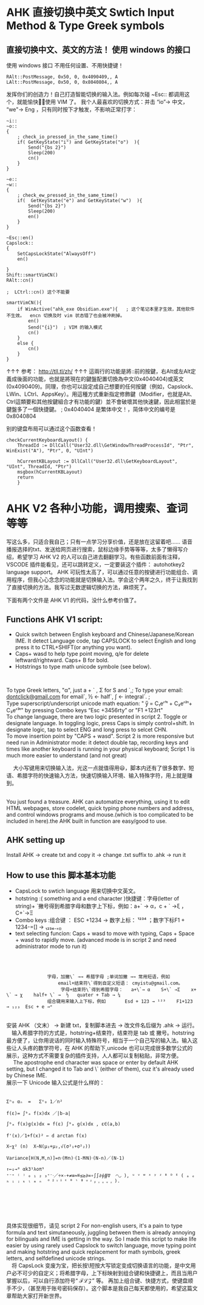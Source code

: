 
# AHK 直接切换中英文 Swtich Input Method & Type Greek symbols


## 直接切换中文、英文的方法！ 使用 windows 的接口

使用 windows 接口 不用任何设置、不用快捷键！
```
RAlt::PostMessage, 0x50, 0, 0x4090409,, A
LAlt::PostMessage, 0x50, 0, 0x8040804,, A
```
发挥你们的创造力！自己打造智能切换的输入法。例如每次碰  ~Esc:: 都调用这个，就能愉快👌🏻使用 VIM 了。
我个人最喜欢的切换方式：并击 “io”→ 中文， “we"→ Eng ，只有同时按下才触发，不影响正常打字：
```
~i::
~o::
{
    ; check_io_pressed_in_the_same_time()
    if( GetKeyState("i") and GetKeyState("o")  ){
        Send("{bs 2}")
        Sleep(200)
        cn()
    }
}

~e::
~w::
{
    ; check_ew_pressed_in_the_same_time()   
    if(  GetKeyState("e") and GetKeyState("w")  ){
        Send("{bs 2}")
        Sleep(200)
        en()
    }
}

~Esc::en()
Capslock::
{ 
    SetCapsLockState("AlwaysOff")
    en()
    
}
Shift::smartVimCN()
RAlt::cn()

;  LCtrl::cn() 这个不能要

smartVimCN(){
    if WinActive("ahk_exe Obsidian.exe"){   ; 这个笔记本里才生效，其他软件不生效。  encn 切换及时 vim 状态错了也会被冲刷掉。
        en()
        Send("{i}")  ; VIM 的输入模式
        cn()       
    }
    else {
        cn()
    }
}
```



↑↑↑
参考： http://tll.tl/zh/
↑↑↑
這兩行的功能是將::前的按鍵，右Alt或左Alt定義成後面的功能，也就是將現在的鍵盤配置切換為中文(0x4040404)或英文(0x4090409)。同理，你也可以設定成自己想要的任何按鍵（例如，Capslock、LWin、LCtrl、AppsKey）。用這種方式重新指定修飾鍵（Modifier，也就是Alt、Ctrl這類要和其他按鍵組合才有功能的鍵）並不會破壞其他快速鍵，因此相當於是鍵盤多了一個快捷鍵。  ; 0x4040404 是繁体中文！，简体中文的编号是 0x8040804

别的键盘布局可以通过这个函数查看！
```
checkCurrentKeyboardLayout() {
    ThreadId := DllCall("User32.dll\GetWindowThreadProcessId", "Ptr", WinExist("A"), "Ptr", 0, "UInt")

    hCurrentKBLayout := DllCall("User32.dll\GetKeyboardLayout", "UInt", ThreadId, "Ptr")
    msgbox(hCurrentKBLayout)
    return
    }
```

# AHK V2 各种小功能，调用搜索、查词等等
写这么多，只适合我自己；只有一点学习分享价值，还是放在这留着吧……
语音播报选择的txt、发送给网页进行搜索，鼠标边缘手势等等等，太多了懒得写介绍，希望学习 AHK V2 的人可以自己进去翻翻学习。有些函数前面有注释，VSCODE 插件能看见，还可以跳转定义，一定要装这个插件： autohotkey2 language support。
AHK 可玩性太高了，可以通过任意的按键进行功能组合、调用程序，但我心心念念的功能就是切换输入法。学会这个两年之久，终于让我找到了直接切换的方法。我写过无数逻辑切换的方法，麻烦死了。


下面有两个文件是 AHK V1 的代码，没什么参考价值了。

## Functions AHK V1 script:
* Quick switch between English keyboard and Chinese/Japanese/Korean IME. It detect Language code, tap CAPSLOCK to select English and long press it to CTRL+SHIFT(or anything you want).
* Caps+ wasd to help type point moving, q/e for delete leftward/rightward. Caps+ B for bold.
* Hotstrings to type math unicode symbole (see below).
<br>

To type Greek letters, "α", just a + \` , Σ for S and \`,; To type your email: dontclick@gmail.com for email\`,  ½ ← half\`, ∫ ← integral\`.  ;<br>
Type superscript/underscript unicode math equation:  " y̅ = C₁eʳ¹ᵗ + C₂eʳ²ᵗ+ C₃eʳ³ᵗ" by pressing Combo keys “Esc +3456rty” or "F1 +123rt" <br>
To change language, there are two logic presented in script 2. Toggle or designate language. In toggling logic, press Caps is simply control+shift. In designate logic, tap to select ENG and long press to selcet CHN.  <br>
To move insertion point by "CAPS + wasd". Script 2 is more responsive but need run in Administrator mode: it detect double tap, recording keys and times like another keyboard is running in your physical keyboard; Script 1 is much more easier to understand (and not great)<br>






&emsp;
大小写键用来切换输入法，光这一点就值得用😃，脚本内还有了很多数学、短语、希腊字符的快速输入方法，快速切换输入环境、输入特殊字符，用上就是赚到。<br>

<br>You just found a treasure. AHK can automatize everything, using it to edit HTML webpages, store codelet, quick typing phone numbers and address, and control windows programs and mouse.(which is too complicated to be included in here).the AHK built in function are easy/good to use. <br>
## AHK setting up
Install AHK → create txt and copy it → change .txt suffix to .ahk → run it


## How to use this 脚本基本功能
* CapsLock to swtich language 用来切换中文英文。 <br>
* hotstring :( something and a end character )快捷键：字母(letter of string)+ \`撇号得到希腊字母和数字上下标，例如：a+\` → α，c + \` →ξ  ，C+\`→Ξ   <br>
* Combo keys :组合键 ： ESC +1234  → 数字上标：  ¹²³⁴ ；数字下标F1 + 1234-=[]  →    ₁₂₃₄₋₌₍₎  <br>
* text selecting funcion: Caps + wasd to move with typing, Caps + Space + wasd to rapidly move. (advanced mode is in script 2 and need administrator mode to run it)

<br><br>

                   字母，加撇\` →→ 希腊字母 ;单词加撇 →→ 常用短语，例如 
                       email+结束符\`得到自定义短语： cmyistu@gmail.com。 
                        字母+结束符\`得到希腊字母：   a+\`→ α    S+\` →Σ    x+ \` → χ    half+ \` →  ½   quater + Tab → ¼
                   组合键用来输入上下标，例如       Esd + 123 → ¹²³    F1+123 → ₁₂₃  Esc + e →ᵉ   

<br>
安装 AHK （文末） → 新建 txt，复制脚本进去 → 改文件名后缀为 .ahk → 运行。<br>
&emsp;输入希腊字符的方式是，hotstring+结束符，结束符是 tab 或 撇号。hotstring 最方便了，让你用说话的同时输入特殊符号，相当于一个自己写的输入法。输入这些让人头疼的数学符号，在 AHK 的帮助下,unicode 也可以完成很多数学公式的展示，这种方式不需要复杂的插件支持，人人都可以复制粘贴，非常方便。 <br>
&emsp; The apostrophe end character was space or enter by default AHK setting, but I changed it to Tab and \` (either of them), cuz it's already used by Chinese IME. <br>
展示一下 Unicode 输入公式是什么样的：
<br><br>

    Σⁿ₀ αₙ  =   Σⁿ₀ 1／n²  

    f(ε)= ∫ᵇₐ f(x)dx ／|b-a|

    ∫ᵇₐ f(x)g(x)dx = f(ε) ∫ᵇₐ g(x)dx , ε∈(a,b)

    f'(x)／1+f(x)² ← d arctan f(x)

    X~χ² (n)  X∼N(μ₁+μ₂,√(σ²₁+σ²₂))

    Variance[H(N,M,n)]=nᐧ(M⁄n)ᐧ(1-M⁄N)ᐧ(N-n)／(N-1)

    ↑←↓→⁰ αk3¹λοπ⁹   
    ⁺⁻⁼ ⁽ ⁾ ₀ ₁ ₂ ₃⁺⁻ᐧ／÷×-+≠≡≈≝≤≥∂∞∘∫∫∂∮∯∇  ◠◡ ), ᵘ ᵛ ʷ ˣ ʸ ᶻ ᴮ ᴰ ᴱ ( ₐ ₑ ₕ ᵢ ⱼ ₖ ₗ ₘ ₙ  ᵅ ᵝ ᵞ ᵟ ᵋ ᶿ ᶥ ᶲ ᵠ ᵡ ᵦ ᵧ ᵨ ᵩ ᵪ ).

<br><br><br><br><br>
具体实现很细节，请见 script 2 
For non-english users, it's a pain to type formula and text simutaneously, juggling between them is already annoying for bilinguals and IME is getting in the way. So I made this script to make life easier by using rarely used Capslock to switch language, move typing point and making hotstring and quick replacement for math symbols, greek letters, and selfdefined unicode strings. <br>
&emsp;将 CapsLock 变废为宝，把长按\短按大写锁定变成切换语言的功能，是中文用户必不可少的自定义；将希腊字母，上下标映射到组合键和快捷键上，而且当用户掌握以后，可以自行添加符号“ ℱℒ𝒵” 等。 再加上组合键、快捷方式，使键盘顺手不少，（甚至用于账号密码保存）。这个脚本是我自己每天都使用的，希望这篇文章帮助大家打开新世界。<br>

